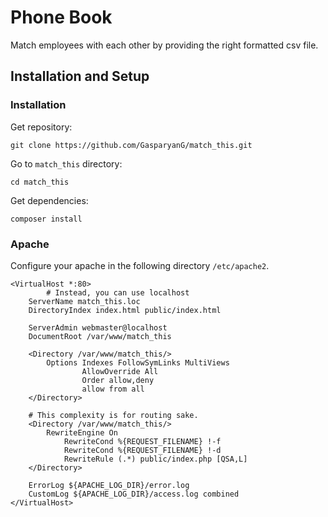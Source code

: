 # Phone Book
Match employees with each other by providing the right formatted csv file.

## Installation and Setup

### Installation
Get repository:
```shell
git clone https://github.com/GasparyanG/match_this.git
```

Go to `match_this` directory:
```shell
cd match_this
```

Get dependencies:
```shell
composer install
```

### Apache
Configure your apache in the following directory `/etc/apache2`.
```apacheconf
<VirtualHost *:80>
        # Instead, you can use localhost
	ServerName match_this.loc
	DirectoryIndex index.html public/index.html

	ServerAdmin webmaster@localhost
	DocumentRoot /var/www/match_this

	<Directory /var/www/match_this/>
		Options Indexes FollowSymLinks MultiViews
                AllowOverride All
                Order allow,deny
                allow from all				
	</Directory>
	
	# This complexity is for routing sake.
	<Directory /var/www/match_this/>
		RewriteEngine On
	        RewriteCond %{REQUEST_FILENAME} !-f
	        RewriteCond %{REQUEST_FILENAME} !-d
	        RewriteRule (.*) public/index.php [QSA,L]
	</Directory>

	ErrorLog ${APACHE_LOG_DIR}/error.log
	CustomLog ${APACHE_LOG_DIR}/access.log combined
</VirtualHost>

```